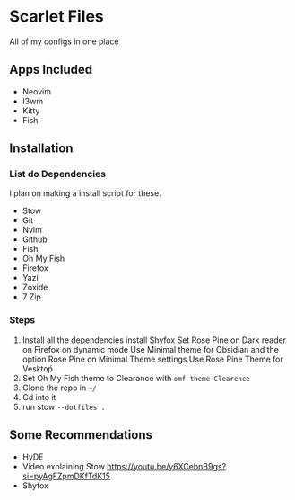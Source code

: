# Scarlet Files
All of my configs in one place

## Apps Included
- Neovim
- I3wm
- Kitty
- Fish

## Installation

### List do Dependencies
I plan on making a install script for these.
- Stow
- Git
- Nvim
- Github
- Fish
- Oh My Fish
- Firefox
- Yazi
- Zoxide
- 7 Zip

### Steps
1. Install all the dependencies
install Shyfox
Set Rose Pine on Dark reader on Firefox on dynamic mode
Use Minimal theme for Obsidian and the option Rose Pine on Minimal Theme settings
Use Rose Pine Theme for Vesktoṕ
2. Set Oh My Fish theme to Clearance with ```omf theme Clearence```
2. Clone the repo in ```~/```
3. Cd into it
4. run stow ```--dotfiles .```

## Some Recommendations
- HyDE
- Video explaining Stow https://youtu.be/y6XCebnB9gs?si=pyAgFZpmDKfTdK15
- Shyfox

